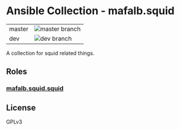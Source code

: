 # Ansible Collection - mafalb.squid

|||
|---|---|
|master|![master branch](https://github.com/mafalb/ansible-collection-squid/workflows/CI/badge.svg?branch=master)|
|dev|![dev branch](https://github.com/mafalb/ansible-collection-squid/workflows/CI/badge.svg?branch=dev)|

A collection for squid related things.

## Roles

### [mafalb.squid.squid](roles/squid/README.md)

## License

GPLv3
